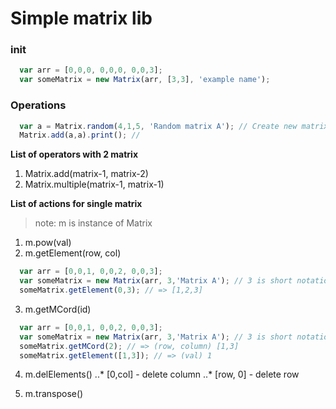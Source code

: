 # Simple matrix lib

### init
```js
  var arr = [0,0,0, 0,0,0, 0,0,3];
  var someMatrix = new Matrix(arr, [3,3], 'example name');
```

### Operations

```js
  var a = Matrix.random(4,1,5, 'Random matrix A'); // Create new matrix 4x4 with random val[i,j]
  Matrix.add(a,a).print(); //
```

**List of operators with 2 matrix**
1. Matrix.add(matrix-1, matrix-2)
2. Matrix.multiple(matrix-1, matrix-1)

**List of actions for single matrix**
> note: m is instance of Matrix

1. m.pow(val)
2. m.getElement(row, col)
```js
  var arr = [0,0,1, 0,0,2, 0,0,3];
  var someMatrix = new Matrix(arr, 3,'Matrix A'); // 3 is short notation. Full notation: [3,3]
  someMatrix.getElement(0,3); // => [1,2,3]
```

3. m.getMCord(id)
```js
  var arr = [0,0,1, 0,0,2, 0,0,3];
  var someMatrix = new Matrix(arr, 3,'Matrix A'); // 3 is short notation. Full notation: [3,3]
  someMatrix.getMCord(2); // => (row, column) [1,3]
  someMatrix.getElement([1,3]); // => (val) 1
```

4. m.delElements()
..* [0,col]  - delete column
..* [row, 0] - delete row

5. m.transpose()
